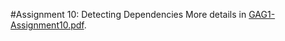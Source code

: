 #Assignment 10: Detecting Dependencies
More details in [GAG1-Assignment10.pdf](GAG1-Assignment10.pdf).
